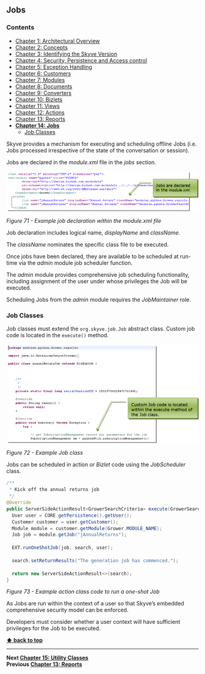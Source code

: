 ## Jobs

### Contents

* [Chapter 1: Architectural Overview](../README.md)
* [Chapter 2: Concepts](./../chapters/concepts.md)
* [Chapter 3: Identifying the Skyve Version](./../chapters/concepts.md)
* [Chapter 4: Security, Persistence and Access control](./../chapters/security-persistence-and-access-control.md)
* [Chapter 5: Exception Handling](./../chapters/exception-handling.md)
* [Chapter 6: Customers](./../chapters/customers.md)
* [Chapter 7: Modules](./../chapters/modules.md)
* [Chapter 8: Documents](./../chapters/documents.md)
* [Chapter 9: Converters](./../chapters/converters.md)
* [Chapter 10: Bizlets](./../chapters/bizlets.md)
* [Chapter 11: Views](./../chapters/views.md)
* [Chapter 12: Actions](./../chapters/actions.md)
* [Chapter 13: Reports](./../chapters/reports.md)
* **[Chapter 14: Jobs](#jobs)**
  * [Job Classes](#job-classes)

Skyve provides a mechanism for executing and scheduling offline Jobs
(i.e. Jobs processed irrespective of the state of the conversation or
session).

Jobs are declared in the *module.xml* file in the *jobs* section.

![Figure 71](media/image142.png "_Figure 71 - Example job declaration within the module.xml file")

_Figure 71 - Example job declaration within the module.xml file_

Job declaration includes logical name, *displayName* and *className.*

The *className* nominates the specific class file to be executed.

Once jobs have been declared, they are available to be scheduled at
run-time via the *admin* module job scheduler function.

The *admin* module provides comprehensive job scheduling functionality,
including assignment of the user under whose privileges the Job will be
executed.

Scheduling Jobs from the *admin* module requires the *JobMaintainer*
role.

### Job Classes

Job classes must extend the `org.skyve.job.Job` abstract class. Custom job code is located in the `execute()` method.

![Figure 72](media/image143.png "Figure 72 - Example Job class")

_Figure 72 - Example Job class_

Jobs can be scheduled in action or *Bizlet* code using the
*JobScheduler* class.

```java
/**
 * Kick off the annual returns job
 */
@Override
public ServerSideActionResult<GrowerSearchCriteria> execute(GrowerSearchCriteria search, WebContext WebContext) throws Exception {
  User user = CORE.getPersistence().getUser();
  Customer customer = user.getCustomer();
  Module module = customer.getModule(Grower.MODULE_NAME);
  Job job = module.getJob("jAnnualReturns");

  EXT.runOneShotJob(job, search, user);

  search.setReturnResults("The generation job has commenced.");

  return new ServerSideActionResult<>(search);
}
```

_Figure 73 - Example action class code to run a one-shot Job_

As Jobs are run within the context of a user so that Skyve’s embedded
comprehensive security model can be enforced.

Developers must consider whether a user context will have sufficient
privileges for the Job to be executed.

**[⬆ back to top](#contents)**

---
**Next [Chapter 15: Utility Classes](./../chapters/utility-classes.md)**  
**Previous [Chapter 13: Reports](./../chapters/reports.md)**
